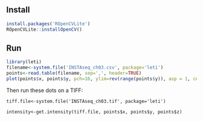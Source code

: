 ## Install
```r
install.packages('ROpenCVLite')
ROpenCVLite::installOpenCV()
```

## Run
```r
library(leti)
filename<-system.file('INSTAseq_ch03.csv', package='leti')
points<-read.table(filename, sep=',', header=TRUE)
plot(points$x, points$y, pch=16, ylim=rev(range(points$y)), asp = 1, cex=0.5 )
```
Then run these dots on a TIFF:
```
tiff.file<-system.file('INSTAseq_ch03.tif', package='leti')

intensity<-get.intensity(tiff.file, points$x, points$y, points$z)
```
